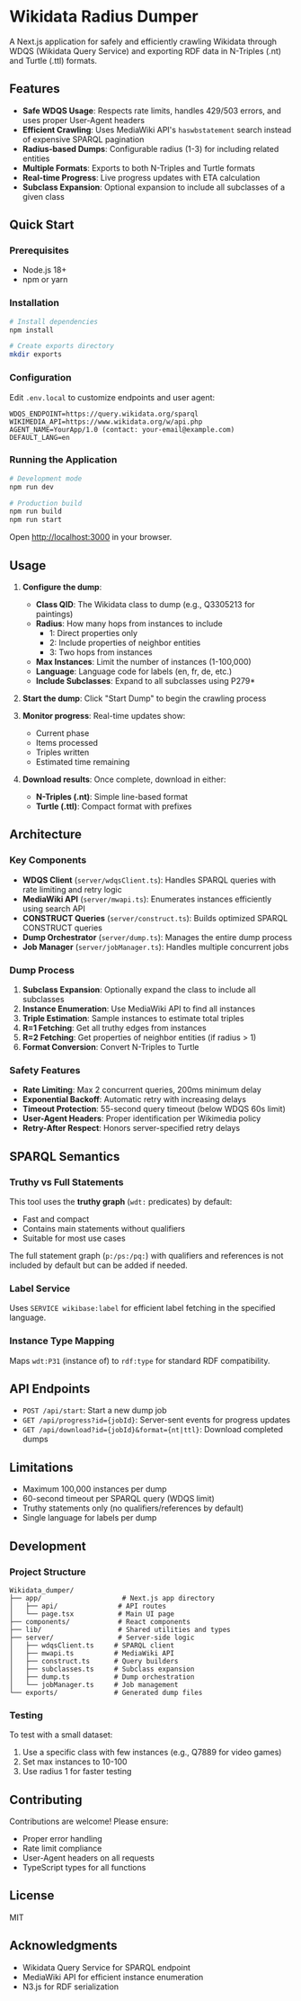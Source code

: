 # Wikidata Radius Dumper

A Next.js application for safely and efficiently crawling Wikidata through WDQS (Wikidata Query Service) and exporting RDF data in N-Triples (.nt) and Turtle (.ttl) formats.

## Features

- **Safe WDQS Usage**: Respects rate limits, handles 429/503 errors, and uses proper User-Agent headers
- **Efficient Crawling**: Uses MediaWiki API's `haswbstatement` search instead of expensive SPARQL pagination
- **Radius-based Dumps**: Configurable radius (1-3) for including related entities
- **Multiple Formats**: Exports to both N-Triples and Turtle formats
- **Real-time Progress**: Live progress updates with ETA calculation
- **Subclass Expansion**: Optional expansion to include all subclasses of a given class

## Quick Start

### Prerequisites

- Node.js 18+ 
- npm or yarn

### Installation

```bash
# Install dependencies
npm install

# Create exports directory
mkdir exports
```

### Configuration

Edit `.env.local` to customize endpoints and user agent:

```env
WDQS_ENDPOINT=https://query.wikidata.org/sparql
WIKIMEDIA_API=https://www.wikidata.org/w/api.php
AGENT_NAME=YourApp/1.0 (contact: your-email@example.com)
DEFAULT_LANG=en
```

### Running the Application

```bash
# Development mode
npm run dev

# Production build
npm run build
npm run start
```

Open [http://localhost:3000](http://localhost:3000) in your browser.

## Usage

1. **Configure the dump**:
   - **Class QID**: The Wikidata class to dump (e.g., Q3305213 for paintings)
   - **Radius**: How many hops from instances to include
     - 1: Direct properties only
     - 2: Include properties of neighbor entities
     - 3: Two hops from instances
   - **Max Instances**: Limit the number of instances (1-100,000)
   - **Language**: Language code for labels (en, fr, de, etc.)
   - **Include Subclasses**: Expand to all subclasses using P279*

2. **Start the dump**: Click "Start Dump" to begin the crawling process

3. **Monitor progress**: Real-time updates show:
   - Current phase
   - Items processed
   - Triples written
   - Estimated time remaining

4. **Download results**: Once complete, download in either:
   - **N-Triples (.nt)**: Simple line-based format
   - **Turtle (.ttl)**: Compact format with prefixes

## Architecture

### Key Components

- **WDQS Client** (`server/wdqsClient.ts`): Handles SPARQL queries with rate limiting and retry logic
- **MediaWiki API** (`server/mwapi.ts`): Enumerates instances efficiently using search API
- **CONSTRUCT Queries** (`server/construct.ts`): Builds optimized SPARQL CONSTRUCT queries
- **Dump Orchestrator** (`server/dump.ts`): Manages the entire dump process
- **Job Manager** (`server/jobManager.ts`): Handles multiple concurrent jobs

### Dump Process

1. **Subclass Expansion**: Optionally expand the class to include all subclasses
2. **Instance Enumeration**: Use MediaWiki API to find all instances
3. **Triple Estimation**: Sample instances to estimate total triples
4. **R=1 Fetching**: Get all truthy edges from instances
5. **R=2 Fetching**: Get properties of neighbor entities (if radius > 1)
6. **Format Conversion**: Convert N-Triples to Turtle

### Safety Features

- **Rate Limiting**: Max 2 concurrent queries, 200ms minimum delay
- **Exponential Backoff**: Automatic retry with increasing delays
- **Timeout Protection**: 55-second query timeout (below WDQS 60s limit)
- **User-Agent Headers**: Proper identification per Wikimedia policy
- **Retry-After Respect**: Honors server-specified retry delays

## SPARQL Semantics

### Truthy vs Full Statements

This tool uses the **truthy graph** (`wdt:` predicates) by default:
- Fast and compact
- Contains main statements without qualifiers
- Suitable for most use cases

The full statement graph (`p:/ps:/pq:`) with qualifiers and references is not included by default but can be added if needed.

### Label Service

Uses `SERVICE wikibase:label` for efficient label fetching in the specified language.

### Instance Type Mapping

Maps `wdt:P31` (instance of) to `rdf:type` for standard RDF compatibility.

## API Endpoints

- `POST /api/start`: Start a new dump job
- `GET /api/progress?id={jobId}`: Server-sent events for progress updates
- `GET /api/download?id={jobId}&format={nt|ttl}`: Download completed dumps

## Limitations

- Maximum 100,000 instances per dump
- 60-second timeout per SPARQL query (WDQS limit)
- Truthy statements only (no qualifiers/references by default)
- Single language for labels per dump

## Development

### Project Structure

```
Wikidata_dumper/
├── app/                    # Next.js app directory
│   ├── api/               # API routes
│   └── page.tsx           # Main UI page
├── components/            # React components
├── lib/                   # Shared utilities and types
├── server/                # Server-side logic
│   ├── wdqsClient.ts     # SPARQL client
│   ├── mwapi.ts          # MediaWiki API
│   ├── construct.ts      # Query builders
│   ├── subclasses.ts     # Subclass expansion
│   ├── dump.ts           # Dump orchestration
│   └── jobManager.ts     # Job management
└── exports/              # Generated dump files
```

### Testing

To test with a small dataset:
1. Use a specific class with few instances (e.g., Q7889 for video games)
2. Set max instances to 10-100
3. Use radius 1 for faster testing

## Contributing

Contributions are welcome! Please ensure:
- Proper error handling
- Rate limit compliance
- User-Agent headers on all requests
- TypeScript types for all functions

## License

MIT

## Acknowledgments

- Wikidata Query Service for SPARQL endpoint
- MediaWiki API for efficient instance enumeration
- N3.js for RDF serialization
